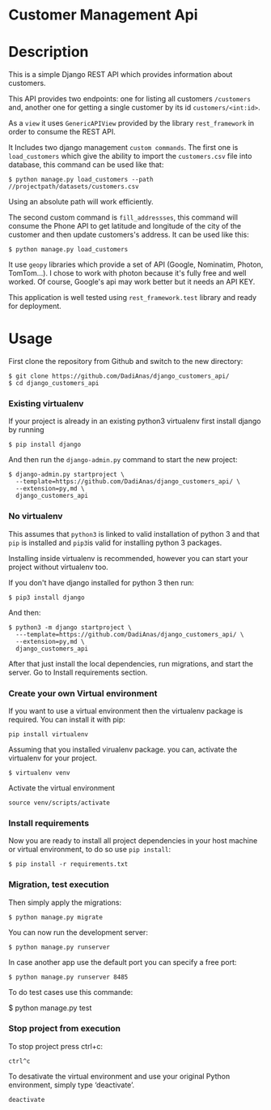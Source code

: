# Customer Management Api
# Description

This is a simple Django REST API which provides information about customers.

This API provides two endpoints: one for listing all customers `/customers` and, another
one for getting a single customer by its id `customers/<int:id>`. 

As a `view` it uses `GenericAPIView` provided by the library `rest_framework` in order to consume the REST API.

It Includes two django management `custom commands`. The first one is `load_customers` which give the ability to import the `customers.csv` file into
database, this command can be used like that:

    $ python manage.py load_customers --path //projectpath/datasets/customers.csv 
    
Using an absolute path will work efficiently.

The second custom command is `fill_addressses`, this command will consume the Phone API to get latitude and longitude of the city of the customer and then update customers's address. It can be used like this:

    $ python manage.py load_customers

It use `geopy` libraries which provide a set of API (Google, Nominatim, Photon, TomTom...).
I chose to work with photon because it's fully free and well worked. Of course, Google's api may work better but it needs an API KEY.

This application is well tested using `rest_framework.test` library and ready for deployment.


# Usage

First clone the repository from Github and switch to the new directory:

    $ git clone https://github.com/DadiAnas/django_customers_api/
    $ cd django_customers_api
    

### Existing virtualenv

If your project is already in an existing python3 virtualenv first install django by running

    $ pip install django
    
And then run the `django-admin.py` command to start the new project:

    $ django-admin.py startproject \
      --template=https://github.com/DadiAnas/django_customers_api/ \
      --extension=py,md \
      django_customers_api
      
### No virtualenv

This assumes that `python3` is linked to valid installation of python 3 and that `pip` is installed and `pip3`is valid
for installing python 3 packages.

Installing inside virtualenv is recommended, however you can start your project without virtualenv too.

If you don't have django installed for python 3 then run:

    $ pip3 install django
    
And then:

    $ python3 -m django startproject \
      ---template=https://github.com/DadiAnas/django_customers_api/ \
      --extension=py,md \
      django_customers_api
      
      
After that just install the local dependencies, run migrations, and start the server.
Go to Install requirements section.
### Create your own Virtual environment

If you want to use a virtual environment then the virtualenv package is required. You can install it with pip:
    
    pip install virtualenv
    
Assuming that you installed virualenv package. you can, activate the virtualenv for your project.
    
    $ virtualenv venv
    
Activate the virtual environment

    source venv/scripts/activate
    
### Install requirements

Now you are ready to install all project dependencies in your host machine or virtual environment, to do so use `pip install`:

    $ pip install -r requirements.txt
    
### Migration, test execution
Then simply apply the migrations:

    $ python manage.py migrate
    

You can now run the development server:

    $ python manage.py runserver
    
In case another app use the default port you can specify a free port:

    $ python manage.py runserver 8485
    
To do test cases use this commande:

   $ python manage.py test
   
    
### Stop project from execution
To stop project press ctrl+c:

    ctrl^c

To desativate the virtual environment and use your original Python environment, simply type ‘deactivate’.

    deactivate
